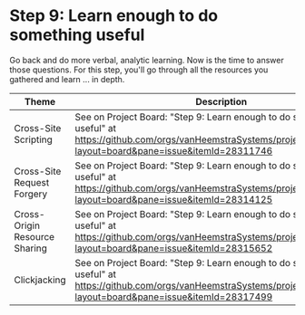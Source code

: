 # Step 9: Learn enough to do something useful

Go back and do more verbal, analytic learning. Now is the time to answer those questions. For this step, you'll go through all the resources you gathered and learn ... in depth.

| Theme | Description |
| --- | --- |
| Cross-Site Scripting | See on Project Board: "Step 9: Learn enough to do something useful" at https://github.com/orgs/vanHeemstraSystems/projects/28/views/1?layout=board&pane=issue&itemId=28311746 |
| Cross-Site Request Forgery | See on Project Board: "Step 9: Learn enough to do something useful" at https://github.com/orgs/vanHeemstraSystems/projects/29/views/1?layout=board&pane=issue&itemId=28314125 |
| Cross-Origin Resource Sharing | See on Project Board: "Step 9: Learn enough to do something useful" at https://github.com/orgs/vanHeemstraSystems/projects/30/views/1?layout=board&pane=issue&itemId=28315652 |
| Clickjacking | See on Project Board: "Step 9: Learn enough to do something useful" at https://github.com/orgs/vanHeemstraSystems/projects/31/views/1?layout=board&pane=issue&itemId=28317499 |
